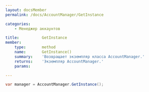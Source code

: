 ```yaml
---
layout: docsMember
permalink: /docs/AccountManager/GetInstance

categories:
    - Менеджер аккаунтов

title:          GetInstance
member:
    type:       method
    name:       GetInstance()
    summary:    'Возвращает экземпляр класса AccountManager.'
    returns:    'Экземпляр AccountManager.'
    params:

---
```


```csharp
var manager = AccountManager.GetInstance();
```
